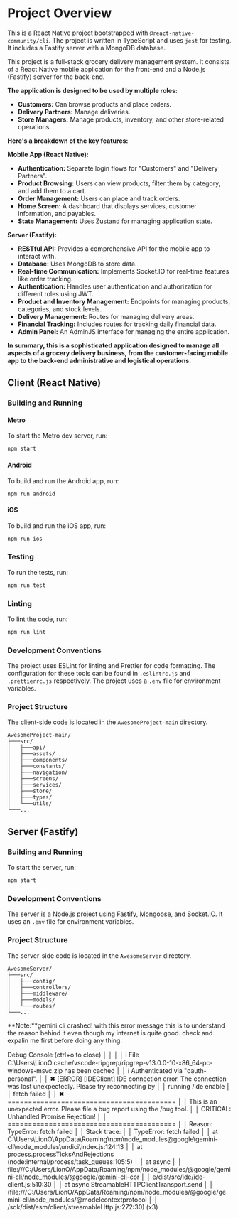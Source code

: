 # Project Overview

This is a React Native project bootstrapped with `@react-native-community/cli`. The project is written in TypeScript and uses `jest` for testing. It includes a Fastify server with a MongoDB database.

This project is a full-stack grocery delivery management system. It consists of a React Native mobile application for the front-end and a Node.js (Fastify) server for the back-end.

**The application is designed to be used by multiple roles:**

*   **Customers:** Can browse products and place orders.
*   **Delivery Partners:** Manage deliveries.
*   **Store Managers:** Manage products, inventory, and other store-related operations.

**Here's a breakdown of the key features:**

**Mobile App (React Native):**

*   **Authentication:** Separate login flows for "Customers" and "Delivery Partners".
*   **Product Browsing:** Users can view products, filter them by category, and add them to a cart.
*   **Order Management:** Users can place and track orders.
*   **Home Screen:** A dashboard that displays services, customer information, and payables.
*   **State Management:** Uses Zustand for managing application state.

**Server (Fastify):**

*   **RESTful API:** Provides a comprehensive API for the mobile app to interact with.
*   **Database:** Uses MongoDB to store data.
*   **Real-time Communication:** Implements Socket.IO for real-time features like order tracking.
*   **Authentication:** Handles user authentication and authorization for different roles using JWT.
*   **Product and Inventory Management:** Endpoints for managing products, categories, and stock levels.
*   **Delivery Management:** Routes for managing delivery areas.
*   **Financial Tracking:** Includes routes for tracking daily financial data.
*   **Admin Panel:** An AdminJS interface for managing the entire application.

**In summary, this is a sophisticated application designed to manage all aspects of a grocery delivery business, from the customer-facing mobile app to the back-end administrative and logistical operations.**

## Client (React Native)

### Building and Running

#### Metro

To start the Metro dev server, run:

```sh
npm start
```

#### Android

To build and run the Android app, run:

```sh
npm run android
```

#### iOS

To build and run the iOS app, run:

```sh
npm run ios
```

### Testing

To run the tests, run:

```sh
npm run test
```

### Linting

To lint the code, run:

```sh
npm run lint
```

### Development Conventions

The project uses ESLint for linting and Prettier for code formatting. The configuration for these tools can be found in `.eslintrc.js` and `.prettierrc.js` respectively. The project uses a `.env` file for environment variables.

### Project Structure

The client-side code is located in the `AwesomeProject-main` directory.

```
AwesomeProject-main/
├───src/
│   ├───api/
│   ├───assets/
│   ├───components/
│   ├───constants/
│   ├───navigation/
│   ├───screens/
│   ├───services/
│   ├───store/
│   ├───types/
│   └───utils/
└───...
```

## Server (Fastify)

### Building and Running

To start the server, run:

```sh
npm start
```

### Development Conventions

The server is a Node.js project using Fastify, Mongoose, and Socket.IO. It uses an `.env` file for environment variables.

### Project Structure

The server-side code is located in the `AwesomeServer` directory.

```
AwesomeServer/
├───src/
│   ├───config/
│   ├───controllers/
│   ├───middleware/
│   ├───models/
│   └───routes/
└───...
```


**Note:**gemini cli crashed! with this error message this is to understand the reason behind it even though my internet is quite good.
check and expalin me first before doing any thing.

Debug Console (ctrl+o to close)                                                                                   │
│                                                                                                                   │
│ ℹ File C:\Users\LionO\.cache/vscode-ripgrep/ripgrep-v13.0.0-10-x86_64-pc-windows-msvc.zip has been cached        │
│ ℹ Authenticated via "oauth-personal".                                                                            │
│ ✖ [ERROR] [IDEClient] IDE connection error. The connection was lost unexpectedly. Please try reconnecting by     │
│    running /ide enable                                                                                            │
│    fetch failed                                                                                                   │
│ ✖ =========================================                                                                      │
│    This is an unexpected error. Please file a bug report using the /bug tool.                                     │
│    CRITICAL: Unhandled Promise Rejection!                                                                         │
│    =========================================                                                                      │
│    Reason: TypeError: fetch failed                                                                                │
│    Stack trace:                                                                                                   │
│    TypeError: fetch failed                                                                                        │
│        at C:\Users\LionO\AppData\Roaming\npm\node_modules\@google\gemini-cli\node_modules\undici\index.js:124:13  │
│        at process.processTicksAndRejections (node:internal/process/task_queues:105:5)                             │
│        at async                                                                                                   │
│    file:///C:/Users/LionO/AppData/Roaming/npm/node_modules/@google/gemini-cli/node_modules/@google/gemini-cli-cor │
│    e/dist/src/ide/ide-client.js:510:30                                                                            │
│        at async StreamableHTTPClientTransport.send                                                                │
│    (file:///C:/Users/LionO/AppData/Roaming/npm/node_modules/@google/gemini-cli/node_modules/@modelcontextprotocol │
│    /sdk/dist/esm/client/streamableHttp.js:272:30) (x3)  